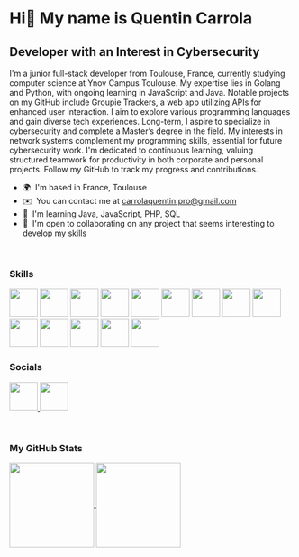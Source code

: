 Hi👋 My name is Quentin Carrola
=======================================================================================================================================

Developer with an Interest in Cybersecurity
-------------------------------------------

I'm a junior full-stack developer from Toulouse, France, currently studying computer science at Ynov Campus Toulouse. My expertise lies in Golang and Python, with ongoing learning in JavaScript and Java. Notable projects on my GitHub include Groupie Trackers, a web app utilizing APIs for enhanced user interaction. I aim to explore various programming languages and gain diverse tech experiences. Long-term, I aspire to specialize in cybersecurity and complete a Master’s degree in the field. My interests in network systems complement my programming skills, essential for future cybersecurity work. I'm dedicated to continuous learning, valuing structured teamwork for productivity in both corporate and personal projects. Follow my GitHub to track my progress and contributions.

*   🌍  I'm based in France, Toulouse
*   ✉️  You can contact me at [carrolaquentin.pro@gmail.com](mailto:carrolaquentin.pro@gmail.com)
*   🧠  I'm learning Java, JavaScript, PHP, SQL
*   🤝  I'm open to collaborating on any project that seems interesting to develop my skills

<br>

### Skills
<p align="left">
<img src="https://cdn.jsdelivr.net/gh/devicons/devicon@latest/icons/git/git-original.svg" width="50" height="50"/>
<img src="https://cdn.jsdelivr.net/gh/devicons/devicon@latest/icons/python/python-original.svg" width="50" height="50"/>
<img src="https://cdn.jsdelivr.net/gh/devicons/devicon@latest/icons/go/go-original.svg" width="50" height="50"/>
<img src="https://cdn.jsdelivr.net/gh/devicons/devicon@latest/icons/html5/html5-original.svg" width="50" height="50"/>
<img src="https://cdn.jsdelivr.net/gh/devicons/devicon@latest/icons/css3/css3-original.svg" width="50" height="50"/>
<img src="https://cdn.jsdelivr.net/gh/devicons/devicon@latest/icons/javascript/javascript-original.svg" width="50" height="50"/>
<img src="https://cdn.jsdelivr.net/gh/devicons/devicon@latest/icons/php/php-original.svg" width="50" height="50"/>
<img src="https://cdn.jsdelivr.net/gh/devicons/devicon@latest/icons/java/java-original.svg" width="50" height="50"/>
<img src="https://cdn.jsdelivr.net/gh/devicons/devicon@latest/icons/nodejs/nodejs-original-wordmark.svg" width="50" height="50"/>
<img src="https://cdn.jsdelivr.net/gh/devicons/devicon@latest/icons/mysql/mysql-original-wordmark.svg" width="50" height="50"/>
<img src="https://cdn.jsdelivr.net/gh/devicons/devicon@latest/icons/sqlite/sqlite-original.svg" width="50" height="50"/>
<img src="https://cdn.jsdelivr.net/gh/devicons/devicon@latest/icons/photoshop/photoshop-original.svg" width="50" height="50"/>
<img src="https://cdn.jsdelivr.net/gh/devicons/devicon@latest/icons/figma/figma-original.svg" width="50" height="50"/>
<img src="https://cdn.jsdelivr.net/gh/devicons/devicon@latest/icons/linux/linux-original.svg" width="50" height="50"/>

</p>

                    
### Socials      
<p align="left">
  <a href="https://www.linkedin.com/in/quentin-carrola/" target="_blank">
    <picture>
        <img src="https://cdn.jsdelivr.net/gh/devicons/devicon@latest/icons/linkedin/linkedin-original.svg" width="50" height="50" />
    </picture>
  </a>
  
  <a href="https://www.github.com/Xplit495/" target="_blank">
    <picture>
      <img src="https://cdn.jsdelivr.net/gh/devicons/devicon@latest/icons/github/github-original.svg" width="50" height="50" />
    </picture>
  </a>
</p>

<br>

### My GitHub Stats

<a href="https://github.com/Xplit495/">
  <img height=150 align="center" src="https://github-readme-stats.vercel.app/api?username=Xplit495&hide=stars,prs&rank_icon=github&show_icons=true&include_all_commits=true" />
</a>

<a href="https://github.com/Xplit495/">
  <img height=150 align="center" src="https://github-readme-stats.vercel.app/api/top-langs?username=Xplit495&layout=compact&langs_count=8&card_width=320" />
</a>
